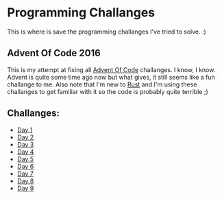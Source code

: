 # Programming Challanges

This is where is save the programming challanges I've tried to solve. :)

## Advent Of Code 2016

This is my attempt at fixing all [Advent Of Code](http://adventofcode.com/2016) challanges. I know, I know. Advent is quite some time ago now but what gives, it still seems like a fun challange to me. Also note that I'm new to [Rust](http://rust-lang.org) and I'm using these challanges to get familiar with it so the code is probably quite terrible ;)

## Challanges:
- [Day 1](https://github.com/Tmw/advent-of-code-2016/blob/master/day_1/src/main.rs)
- [Day 2](https://github.com/Tmw/advent-of-code-2016/blob/master/day_2/src/main.rs)
- [Day 3](https://github.com/Tmw/advent-of-code-2016/blob/master/day_3/src/main.rs)
- [Day 4](https://github.com/Tmw/advent-of-code-2016/blob/master/day_4/src/main.rs)
- [Day 5](https://github.com/Tmw/advent-of-code-2016/blob/master/day_5/src/main.rs)
- [Day 6](https://github.com/Tmw/advent-of-code-2016/blob/master/day_6/src/main.rs)
- [Day 7](https://github.com/Tmw/advent-of-code-2016/blob/master/day_7/src/main.rs)
- [Day 8](https://github.com/Tmw/advent-of-code-2016/blob/master/day_8)
- [Day 9](https://github.com/Tmw/advent-of-code-2016/blob/master/day_9)
